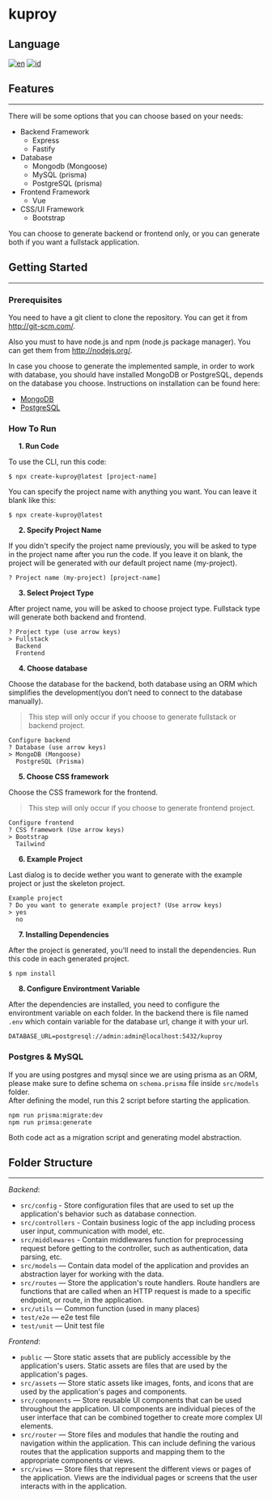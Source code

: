 # kuproy
## Language
[![en](https://img.shields.io/badge/lang-en-red.svg)](https://github.com/luthfimaajid/create-kuproy/blob/main/README.md)
[![id](https://img.shields.io/badge/lang-id-yellow.svg)](https://github.com/luthfimaajid/create-kuproy/blob/main/README-ID.md)
## Features
---
There will be some options that you can choose based on your needs:
* Backend Framework
    * Express
    * Fastify
* Database
    * Mongodb (Mongoose)
    * MySQL (prisma)
    * PostgreSQL (prisma)
* Frontend Framework
    * Vue
* CSS/UI Framework 
    * Bootstrap

You can choose to generate backend or frontend only, or you can generate both if you want a fullstack application.

## Getting Started
---
### **Prerequisites**
You need to have a git client to clone the repository. You can get it from http://git-scm.com/.

Also you must to have node.js and npm (node.js package manager). You can get them from http://nodejs.org/.

In case you choose to generate the implemented sample, in order to work with database, you should have installed MongoDB or PostgreSQL, depends on the database you choose. Instructions on installation can be found here: 
* [MongoDB](https://docs.mongodb.com/manual/installation/)
* [PostgreSQL](https://www.postgresql.org/download/)

### **How To Run**
**&nbsp;&nbsp;&nbsp;&nbsp;&nbsp;&nbsp;1. Run Code**

To use the CLI, run this code:
```
$ npx create-kuproy@latest [project-name]
```
You can specify the project name with anything you want. You can leave it blank like this:
```
$ npx create-kuproy@latest
```
**&nbsp;&nbsp;&nbsp;&nbsp;&nbsp;&nbsp;2. Specify Project Name**

If you didn't specify the project name previously, you will be asked to type in the project name after you run the code. If you leave it on blank, the project will be generated with our default project name (my-project).

```
? Project name (my-project) [project-name]
```
**&nbsp;&nbsp;&nbsp;&nbsp;&nbsp;&nbsp;3. Select Project Type**

After project name, you will be asked to choose project type. Fullstack type will generate both backend and frontend.
```
? Project type (use arrow keys)
> Fullstack
  Backend
  Frontend
```
**&nbsp;&nbsp;&nbsp;&nbsp;&nbsp;&nbsp;4. Choose database**

Choose the database for the backend, both database using an ORM which simplifies the development(you don’t need to connect to the database manually). 
> This step will only occur if you choose to generate fullstack or backend project.
```
Configure backend
? Database (use arrow keys)
> MongoDB (Mongoose)
  PostgreSQL (Prisma)
```
**&nbsp;&nbsp;&nbsp;&nbsp;&nbsp;&nbsp;5. Choose CSS framework**

Choose the CSS framework for the frontend.
> This step will only occur if you choose to generate frontend project.
```
Configure frontend
? CSS framework (Use arrow keys)
> Bootstrap
  Tailwind
```
**&nbsp;&nbsp;&nbsp;&nbsp;&nbsp;&nbsp;6. Example Project**

Last dialog is to decide wether you want to generate with the example project or just the skeleton project.
```
Example project 
? Do you want to generate example project? (Use arrow keys)
> yes
  no
```
**&nbsp;&nbsp;&nbsp;&nbsp;&nbsp;&nbsp;7. Installing Dependencies**

After the project is generated, you'll need to install the dependencies. Run this code in each generated project.
```
$ npm install 
```
**&nbsp;&nbsp;&nbsp;&nbsp;&nbsp;&nbsp;8. Configure Environtment Variable**

After the dependencies are installed, you need to configure the environtment variable on each folder. In the backend there is file named `.env` which contain variable for the database url, change it with your url.
```
DATABASE_URL=postgresql://admin:admin@localhost:5432/kuproy
```
### Postgres & MySQL
If you are using postgres and mysql since we are using prisma as an ORM, please make sure to define schema on `schema.prisma` file inside `src/models` folder.\
After defining the model, run this 2 script before starting the application.
```
npm run prisma:migrate:dev
npm run primsa:generate
```
Both code act as a migration script and generating model abstraction.
## Folder Structure
---
*Backend*:
* `src/config` - Store configuration files that are used to set up the application's behavior such as database connection.
* `src/controllers` - Contain business logic of the app including process user input, communication with model, etc.
* `src/middlewares` - Contain middlewares function for preprocessing request before getting to the controller, such as authentication, data parsing, etc.
* `src/models` — Contain data model of the application and provides an abstraction layer for working with the data.
* `src/routes` — Store the application's route handlers. Route handlers are functions that are called when an HTTP request is made to a specific endpoint, or route, in the application.
* `src/utils` — Common function (used in many places)
* `test/e2e` — e2e test file
* `test/unit` — Unit test file

*Frontend*:
* `public` — Store static assets that are publicly accessible by the application's users. Static assets are files that are used by the application's pages.
* `src/assets` — Store static assets like images, fonts, and icons that are used by the application's pages and components.
* `src/components` — Store reusable UI components that can be used throughout the application. UI components are individual pieces of the user interface that can be combined together to create more complex UI elements.
* `src/router` — Store files and modules that handle the routing and navigation within the application. This can include defining the various routes that the application supports and mapping them to the appropriate components or views.
* `src/views` — Store files that represent the different views or pages of the application. Views are the individual pages or screens that the user interacts with in the application.